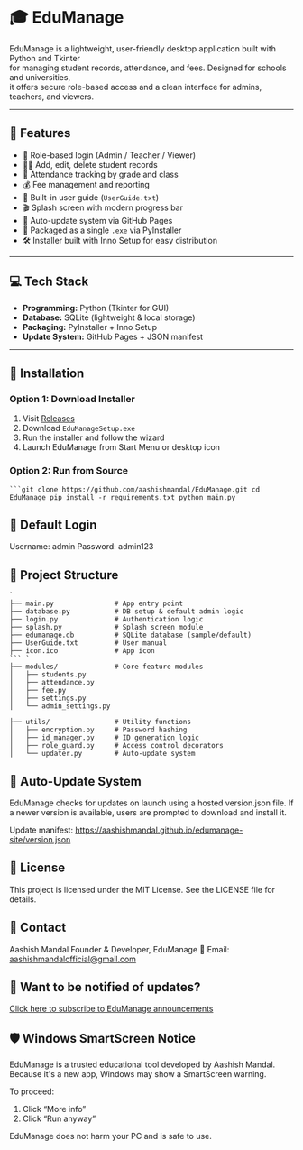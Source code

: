 # 🎓 EduManage

EduManage is a lightweight, user-friendly desktop application built with Python and Tkinter  
for managing student records, attendance, and fees. Designed for schools and universities,  
it offers secure role-based access and a clean interface for admins, teachers, and viewers.

---

## 🚀 Features

- 🔐 Role-based login (Admin / Teacher / Viewer)  
- 👨‍🎓 Add, edit, delete student records  
- 📅 Attendance tracking by grade and class  
- 💰 Fee management and reporting  
- 📁 Built-in user guide (`UserGuide.txt`)  
- 🎬 Splash screen with modern progress bar  
- 🔄 Auto-update system via GitHub Pages  
- 🧩 Packaged as a single `.exe` via PyInstaller  
- 🛠️ Installer built with Inno Setup for easy distribution

---

## 💻 Tech Stack

- **Programming:** Python (Tkinter for GUI)  
- **Database:** SQLite (lightweight & local storage)  
- **Packaging:** PyInstaller + Inno Setup  
- **Update System:** GitHub Pages + JSON manifest

---

## 🚀 Installation

### Option 1: Download Installer

1. Visit [Releases](https://github.com/aashishmandal/EduManage/releases)  
2. Download `EduManageSetup.exe`  
3. Run the installer and follow the wizard  
4. Launch EduManage from Start Menu or desktop icon

### Option 2: Run from Source

` ```git clone https://github.com/aashishmandal/EduManage.git
cd EduManage
pip install -r requirements.txt
python main.py
`

## 🔑 Default Login

Username: admin
Password: admin123

## 📂 Project Structure

```EduManage/
`
├── main.py               # App entry point
├── database.py           # DB setup & default admin logic
├── login.py              # Authentication logic
├── splash.py             # Splash screen module
├── edumanage.db          # SQLite database (sample/default)
├── UserGuide.txt         # User manual
├── icon.ico              # App icon
``` `
├── modules/              # Core feature modules
│   ├── students.py
│   ├── attendance.py
│   ├── fee.py
│   ├── settings.py
│   └── admin_settings.py

├── utils/                # Utility functions
│   ├── encryption.py     # Password hashing
│   ├── id_manager.py     # ID generation logic
│   ├── role_guard.py     # Access control decorators
│   └── updater.py        # Auto-update system

```
## 🔄 Auto-Update System
EduManage checks for updates on launch using a hosted version.json file. 
If a newer version is available, users are prompted to download and install it.

Update manifest: https://aashishmandal.github.io/edumanage-site/version.json

## 📄 License
This project is licensed under the MIT License. See the LICENSE file for details.

## 👤 Contact
Aashish Mandal Founder & Developer, EduManage 
📧 Email: aashishmandalofficial@gmail.com

## 📢 Want to be notified of updates?  
[Click here to subscribe to EduManage announcements](https://groups.google.com/g/edumanage-updates)

## 🛡️ Windows SmartScreen Notice

EduManage is a trusted educational tool developed by Aashish Mandal.  
Because it's a new app, Windows may show a SmartScreen warning.

To proceed:
1. Click “More info”
2. Click “Run anyway”

EduManage does not harm your PC and is safe to use.


